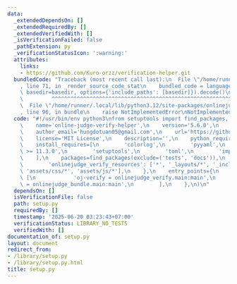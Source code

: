 ```yaml
---
data:
  _extendedDependsOn: []
  _extendedRequiredBy: []
  _extendedVerifiedWith: []
  _isVerificationFailed: false
  _pathExtension: py
  _verificationStatusIcon: ':warning:'
  attributes:
    links:
    - https://github.com/Kuro-orzz/verification-helper.git
  bundledCode: "Traceback (most recent call last):\n  File \"/home/runner/.local/lib/python3.12/site-packages/onlinejudge_verify/documentation/build.py\"\
    , line 71, in _render_source_code_stat\n    bundled_code = language.bundle(stat.path,\
    \ basedir=basedir, options={'include_paths': [basedir]}).decode()\n          \
    \         ^^^^^^^^^^^^^^^^^^^^^^^^^^^^^^^^^^^^^^^^^^^^^^^^^^^^^^^^^^^^^^^^^^^^^^^^^^^^^^^^^\n\
    \  File \"/home/runner/.local/lib/python3.12/site-packages/onlinejudge_verify/languages/python.py\"\
    , line 96, in bundle\n    raise NotImplementedError\nNotImplementedError\n"
  code: "#!/usr/bin/env python3\nfrom setuptools import find_packages, setup\n\nsetup(\n\
    \    name='online-judge-verify-helper',\n    version='5.6.0',\n    author='Kuro-orzz',\n\
    \    author_email='hungdotuan05@gmail.com',\n    url='https://github.com/Kuro-orzz/verification-helper.git',\n\
    \    license='MIT License',\n    description='',\n    python_requires='>=3.8',\n\
    \    install_requires=[\n        'colorlog',\n        'pyyaml',\n        'online-judge-tools\
    \ >= 11.3.0',\n        'setuptools',\n        'toml',\n        'importlab',\n\
    \    ],\n    packages=find_packages(exclude=('tests', 'docs')),\n    package_data={\n\
    \        'onlinejudge_verify_resources': ['*', '_layouts/*', '_includes/*', 'assets/*',\
    \ 'assets/css/*', 'assets/js/*'],\n    },\n    entry_points={\n        'console_scripts':\
    \ [\n            'oj-verify = onlinejudge_verify.main:main',\n            'oj-bundle\
    \ = onlinejudge_bundle.main:main',\n        ],\n    },\n)\n"
  dependsOn: []
  isVerificationFile: false
  path: setup.py
  requiredBy: []
  timestamp: '2025-06-20 03:23:43+07:00'
  verificationStatus: LIBRARY_NO_TESTS
  verifiedWith: []
documentation_of: setup.py
layout: document
redirect_from:
- /library/setup.py
- /library/setup.py.html
title: setup.py
---
```

